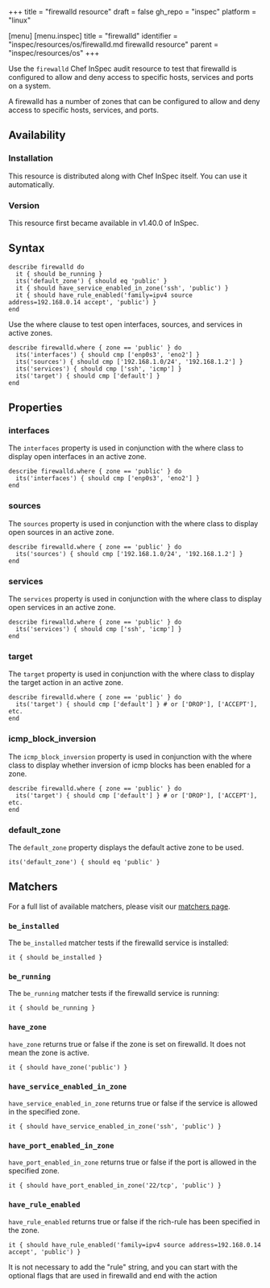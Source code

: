 +++
title = "firewalld resource"
draft = false
gh_repo = "inspec"
platform = "linux"

[menu]
  [menu.inspec]
    title = "firewalld"
    identifier = "inspec/resources/os/firewalld.md firewalld resource"
    parent = "inspec/resources/os"
+++

Use the `firewalld` Chef InSpec audit resource to test that firewalld is configured to allow and deny access to specific hosts, services and ports on a system.

A firewalld has a number of zones that can be configured to allow and deny access to specific hosts, services, and ports.

## Availability

### Installation

This resource is distributed along with Chef InSpec itself. You can use it automatically.

### Version

This resource first became available in v1.40.0 of InSpec.

## Syntax

    describe firewalld do
      it { should be_running }
      its('default_zone') { should eq 'public' }
      it { should have_service_enabled_in_zone('ssh', 'public') }
      it { should have_rule_enabled('family=ipv4 source address=192.168.0.14 accept', 'public') }
    end

Use the where clause to test open interfaces, sources, and services in active zones.

    describe firewalld.where { zone == 'public' } do
      its('interfaces') { should cmp ['enp0s3', 'eno2'] }
      its('sources') { should cmp ['192.168.1.0/24', '192.168.1.2'] }
      its('services') { should cmp ['ssh', 'icmp'] }
      its('target') { should cmp ['default'] }
    end

## Properties

### interfaces

The `interfaces` property is used in conjunction with the where class to display open interfaces in an active zone.

    describe firewalld.where { zone == 'public' } do
      its('interfaces') { should cmp ['enp0s3', 'eno2'] }
    end

### sources

The `sources` property is used in conjunction with the where class to display open sources in an active zone.

    describe firewalld.where { zone == 'public' } do
      its('sources') { should cmp ['192.168.1.0/24', '192.168.1.2'] }
    end

### services

The `services` property is used in conjunction with the where class to display open services in an active zone.

    describe firewalld.where { zone == 'public' } do
      its('services') { should cmp ['ssh', 'icmp'] }
    end

### target

The `target` property is used in conjunction with the where class to display the target action in an active zone.

    describe firewalld.where { zone == 'public' } do
      its('target') { should cmp ['default'] } # or ['DROP'], ['ACCEPT'], etc.
    end

### icmp_block_inversion

The `icmp_block_inversion` property is used in conjunction with the where class to display whether inversion of icmp blocks has been enabled for a zone.

    describe firewalld.where { zone == 'public' } do
      its('target') { should cmp ['default'] } # or ['DROP'], ['ACCEPT'], etc.
    end

### default_zone

The `default_zone` property displays the default active zone to be used.

    its('default_zone') { should eq 'public' }

## Matchers

For a full list of available matchers, please visit our [matchers page](/inspec/matchers/).

### `be_installed`

The `be_installed` matcher tests if the firewalld service is installed:

    it { should be_installed }

### `be_running`

The `be_running` matcher tests if the firewalld service is running:

    it { should be_running }

### `have_zone`

`have_zone` returns true or false if the zone is set on firewalld. It does not mean the zone is active.

    it { should have_zone('public') }

### `have_service_enabled_in_zone`

`have_service_enabled_in_zone` returns true or false if the service is allowed in the specified zone.

    it { should have_service_enabled_in_zone('ssh', 'public') }

### `have_port_enabled_in_zone`

`have_port_enabled_in_zone` returns true or false if the port is allowed in the specified zone.

    it { should have_port_enabled_in_zone('22/tcp', 'public') }

### `have_rule_enabled`

`have_rule_enabled` returns true or false if the rich-rule has been specified in the zone.

    it { should have_rule_enabled('family=ipv4 source address=192.168.0.14 accept', 'public') }

It is not necessary to add the "rule" string, and you can start with the optional flags that are used in firewalld and end with the action
